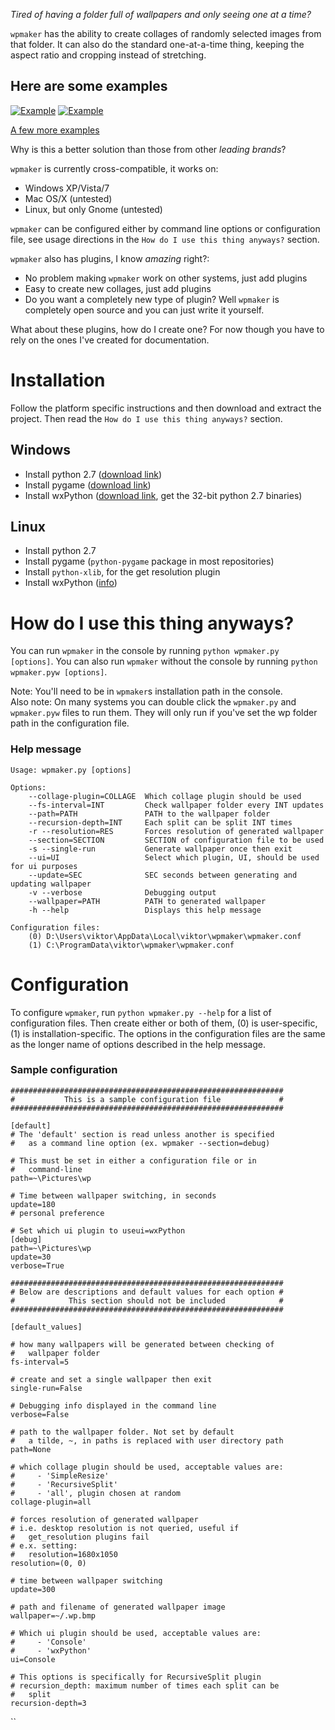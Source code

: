 *Tired of having a folder full of wallpapers and only seeing one at a time?*

`wpmaker` has the ability to create collages of randomly selected images from
that folder. It can also do the standard one-at-a-time thing, keeping the aspect
ratio and cropping instead of stretching.

## Here are some examples
[![Example](http://i.imgur.com/XLNHpl.jpg)](http://i.imgur.com/XLNHp.jpg)
[![Example](http://i.imgur.com/YHrL4l.jpg)](http://i.imgur.com/YHrL4.jpg)

[A few more examples](http://imgur.com/a/9MFjX#0)

Why is this a better solution than those from other *leading brands*?

`wpmaker` is currently cross-compatible, it works on:
- Windows XP/Vista/7
- Mac OS/X (untested)
- Linux, but only Gnome (untested)

`wpmaker` can be configured either by command line options or configuration file, 
see usage directions in the `How do I use this thing anyways?` section. 

`wpmaker` also has plugins, I know *amazing* right?:
- No problem making `wpmaker` work on other systems, just add plugins
- Easy to create new collages, just add plugins
- Do you want a completely new type of plugin? Well `wpmaker` is completely 
open source and you can just write it yourself.

What about these plugins, how do I create one? For now though you
have to rely on the ones I've created for documentation.

# Installation
Follow the platform specific instructions and then download and extract the project. 
Then read the `How do I use this thing anyways?` section. 

## Windows
- Install python 2.7 ([download link](http://python.org/download/releases/2.7.3/))
- Install pygame ([download link](http://www.pygame.org/download.shtml))
- Install wxPython ([download link](http://wxpython.org/download.php), get the 32-bit python 2.7 binaries)

## Linux
- Install python 2.7
- Install pygame (`python-pygame` package in most repositories)
- Install `python-xlib`, for the get resolution plugin
- Install wxPython ([info](http://wiki.wxpython.org/How%20to%20install%20wxPython#Linux_-_Redhat))

# How do I use this thing anyways?
You can run `wpmaker` in the console by running `python wpmaker.py [options]`.
You can also run `wpmaker` without the console by running `python wpmaker.pyw
[options]`.

Note: You'll need to be in `wpmaker`s installation path in the console.  
Also note: On many systems you can double click the `wpmaker.py` and `wpmaker.pyw`
files to run them. They will only run if you've set the wp folder path in the
configuration file.

### Help message
```
Usage: wpmaker.py [options]

Options:
    --collage-plugin=COLLAGE  Which collage plugin should be used
    --fs-interval=INT         Check wallpaper folder every INT updates
    --path=PATH               PATH to the wallpaper folder
    --recursion-depth=INT     Each split can be split INT times
    -r --resolution=RES       Forces resolution of generated wallpaper
    --section=SECTION         SECTION of configuration file to be used
    -s --single-run           Generate wallpaper once then exit
    --ui=UI                   Select which plugin, UI, should be used for ui purposes
    --update=SEC              SEC seconds between generating and updating wallpaper
    -v --verbose              Debugging output
    --wallpaper=PATH          PATH to generated wallpaper
    -h --help                 Displays this help message

Configuration files:
    (0) D:\Users\viktor\AppData\Local\viktor\wpmaker\wpmaker.conf
    (1) C:\ProgramData\viktor\wpmaker\wpmaker.conf
```

# Configuration
To configure `wpmaker`, run `python wpmaker.py --help` for a list of
configuration files. Then create either or both of them, (0) is user-specific, (1) is
installation-specific. The options in the configuration files are the same as
the longer name of options described in the help message.

### Sample configuration
```
#############################################################
#           This is a sample configuration file             #
#############################################################

[default]
# The 'default' section is read unless another is specified
#   as a command line option (ex. wpmaker --section=debug)

# This must be set in either a configuration file or in
#   command-line
path=~\Pictures\wp

# Time between wallpaper switching, in seconds
update=180
# personal preference

# Set which ui plugin to useui=wxPython
[debug]
path=~\Pictures\wp
update=30
verbose=True

#############################################################
# Below are descriptions and default values for each option #
#            This section should not be included            #
#############################################################

[default_values]

# how many wallpapers will be generated between checking of
#   wallpaper folder
fs-interval=5

# create and set a single wallpaper then exit
single-run=False

# Debugging info displayed in the command line
verbose=False

# path to the wallpaper folder. Not set by default
#   a tilde, ~, in paths is replaced with user directory path
path=None

# which collage plugin should be used, acceptable values are:
#     - 'SimpleResize'
#     - 'RecursiveSplit'
#     - 'all', plugin chosen at random
collage-plugin=all

# forces resolution of generated wallpaper
# i.e. desktop resolution is not queried, useful if
#   get_resolution plugins fail
# e.x. setting:
#   resolution=1680x1050
resolution=(0, 0)

# time between wallpaper switching
update=300

# path and filename of generated wallpaper image
wallpaper=~/.wp.bmp

# Which ui plugin should be used, acceptable values are:
#     - 'Console'
#     - 'wxPython'
ui=Console

# This options is specifically for RecursiveSplit plugin
# recursion_depth: maximum number of times each split can be
#   split
recursion-depth=3

```
``
